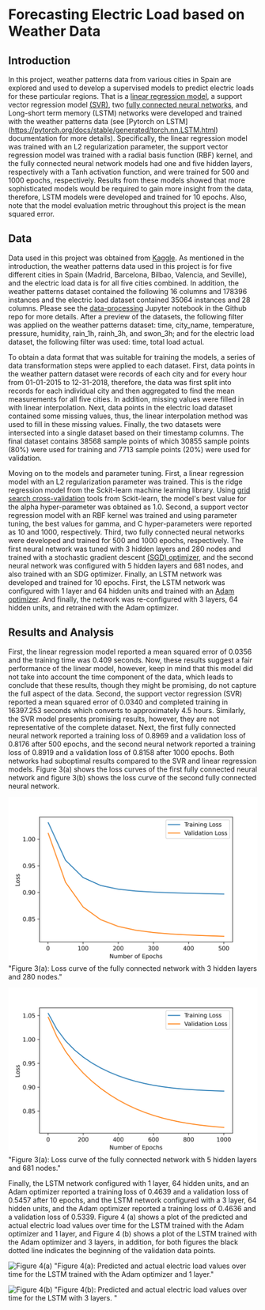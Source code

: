 # Forecasting Electric Load based on Weather Data

## Introduction
In this project, weather patterns data from various cities in Spain are explored and used to develop a supervised models to predict electric loads for these particular regions. That is a [linear regression model](https://scikit-learn.org/stable/modules/generated/sklearn.linear_model.Ridge.html), a support vector regression model [(SVR)](https://scikit-learn.org/stable/modules/generated/sklearn.svm.SVR.html), two [fully connected neural networks](https://pytorch.org/tutorials/recipes/recipes/defining_a_neural_network.html), and Long-short term memory (LSTM) networks were developed and trained with the weather patterns data (see [Pytorch on LSTM] (https://pytorch.org/docs/stable/generated/torch.nn.LSTM.html) documentation for more details). Specifically, the linear regression model was trained with an L2 regularization parameter, the support vector regression model was trained with a radial basis function (RBF) kernel, and the fully connected neural network models had one and five hidden layers, respectively with a Tanh activation function, and were trained for 500 and 1000 epochs, respectively. Results from these models showed that more sophisticated models would be required to gain more insight from the data, therefore, LSTM models were developed and trained for 10 epochs. Also, note that the model evaluation metric throughout this project is the mean squared error.

## Data
Data used in this project was obtained from [Kaggle](https://www.kaggle.com/datasets/nicholasjhana/energy-consumption-generation-prices-and-weather?select=weather_features.csv). As mentioned in the introduction,
the weather patterns data used in this project is for five different cities in Spain (Madrid,
Barcelona, Bilbao, Valencia, and Seville), and the electric load data is for all five cities
combined. In addition, the weather patterns dataset contained the following 16 columns and
178396 instances and the electric load dataset contained 35064 instances and 28 columns. Please
see the [data-processing](https://github.com/claudeshyaka/ml-final-project/blob/main/data_processing.ipynb) Jupyter notebook in the Github repo for more details. After a preview
of the datasets, the following filter was applied on the weather patterns dataset: time, city_name,
temperature, pressure, humidity, rain_1h, rainh_3h, and swon_3h; and for the electric load
dataset, the following filter was used: time, total load actual.

To obtain a data format that was suitable for training the models, a series of data transformation steps were applied to each dataset. First, data points in the weather pattern dataset were records of each city and for every hour from 01-01-2015 to 12-31-2018, therefore, the data
was first split into records for each individual city and then aggregated to find the mean measurements for all five cities. In addition, missing values were filled in with linear
interpolation. Next, data points in the electric load dataset contained some missing values, thus, the linear interpolation method was used to fill in these missing values. Finally, the two datasets were intersected into a single dataset based on their timestamp columns. The final dataset contains 38568 sample points of which 30855 sample points (80%) were used for training and 7713 sample points (20%) were used for validation.

Moving on to the models and parameter tuning. First, a linear regression model with an L2 regularization parameter was trained. This is the ridge regression model from the Sckit-learn machine learning library. Using [grid search cross-validation](https://scikit-learn.org/stable/modules/generated/sklearn.model_selection.GridSearchCV.html) tools from Sckit-learn, the model's best value for the alpha hyper-parameter was obtained as 1.0. Second, a support vector regression model with an RBF kernel was trained and using parameter tuning, the best values for gamma, and C hyper-parameters were reported as 10 and 1000, respectively. Third, two fully connected neural networks were developed and trained for 500 and 1000 epochs, respectively. The first neural network was tuned with 3 hidden layers and 280 nodes and trained with a stochastic gradient descent [(SGD) optimizer](https://pytorch.org/docs/stable/generated/torch.optim.SGD.html), and the second neural network was configured with 5 hidden layers and 681 nodes, and also trained with an SDG optimizer. Finally, an LSTM network was developed and trained for 10 epochs. First, the LSTM network was configured with 1 layer and 64 hidden units and trained with an [Adam optimizer](https://pytorch.org/docs/stable/generated/torch.optim.Adam.html). And finally, the network was re-configured with 3 layers, 64 hidden units, and retrained with the Adam optimizer.

## Results and Analysis

First, the linear regression model reported a mean squared error of 0.0356 and the training time was 0.409 seconds. Now, these results suggest a fair performance of the linear model, however, keep in mind that this model did not take into account the time component of the data, which leads to conclude that these results, though they might be promising, do not capture the full aspect of the data. Second, the support vector regression (SVR) reported a mean squared error of 0.0340 and completed training in 16397.253 seconds which converts to approximately 4.5 hours. Similarly, the SVR model presents promising results, however, they are not representative of the complete dataset. Next, the first fully connected neural network reported a training loss of 0.8969 and a validation loss of 0.8176 after 500 epochs, and the second neural network reported a training loss of 0.8919 and a validation loss of 0.8158 after 1000 epochs. Both networks had suboptimal results compared to the SVR and linear regression models. Figure 3(a) shows the loss curves of the first fully connected neural network and figure 3(b) shows the
loss curve of the second fully connected neural network.

![Figure 3(a)](https://github.com/claudeshyaka/ml-final-project/blob/main/images/loss_fun_3.png?raw=true) "Figure 3(a): Loss curve of the fully connected network with 3 hidden layers and 280 nodes."

![Figure 3(b)](https://github.com/claudeshyaka/ml-final-project/blob/main/images/loss_fun_5.png?raw=true) "Figure 3(a): Loss curve of the fully connected network with 5 hidden layers and 681 nodes."

Finally, the LSTM network configured with 1 layer, 64 hidden units, and an Adam optimizer reported a training loss of 0.4639 and a validation loss of 0.5457 after 10 epochs, and the LSTM network configured with a 3 layer, 64 hidden units, and the Adam optimizer reported a training loss of 0.4636 and a validation loss of 0.5339. Figure 4 (a) shows a plot of the
predicted and actual electric load values over time for the LSTM trained with the Adam optimizer and 1 layer, and Figure 4 (b) shows a plot of the LSTM trained with the Adam optimizer and 3 layers, in addition, for both figures the black dotted line indicates the beginning of the validation data points.

![Figure 4(a)](https://github.com/claudeshyaka/ml-final-project/blob/main/images/loss_fun.png?raw=true) "Figure 4(a): Predicted and actual electric load values over time for the LSTM trained with the
Adam optimizer and 1 layer."

![Figure 4(b)](https://github.com/claudeshyaka/ml-final-project/blob/main/images/loss_fun.png?raw=true) "Figure 4(b): Predicted and actual electric load values over time for the LSTM with 3 layers.
"